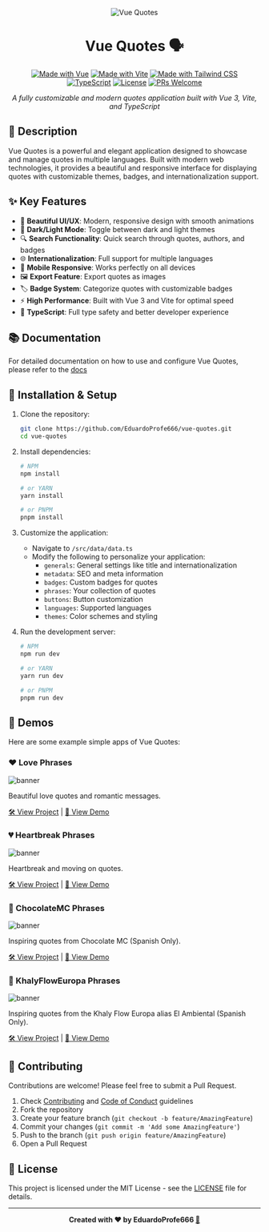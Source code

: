 <div align="center">

![Vue Quotes](/public/banner.png)

# Vue Quotes 🗣️

[![Made with Vue][vue-badge]][vue-url]
[![Made with Vite][vite-badge]][vite-url]
[![Made with Tailwind CSS][tailwind-badge]][tailwind-url]
[![TypeScript][ts-badge]][ts-url]
[![License][license-badge]][license-url]
[![PRs Welcome][prs-badge]][prs-url]

_A fully customizable and modern quotes application built with Vue 3, Vite, and TypeScript_

</div>

## 📝 Description

Vue Quotes is a powerful and elegant application designed to showcase and manage quotes in multiple languages. Built with modern web technologies, it provides a beautiful and responsive interface for displaying quotes with customizable themes, badges, and internationalization support.

## ✨ Key Features

- 🎨 **Beautiful UI/UX**: Modern, responsive design with smooth animations
- 🌙 **Dark/Light Mode**: Toggle between dark and light themes
- 🔍 **Search Functionality**: Quick search through quotes, authors, and badges
- 🌐 **Internationalization**: Full support for multiple languages
- 📱 **Mobile Responsive**: Works perfectly on all devices
- 🖼️ **Export Feature**: Export quotes as images
- 🏷️ **Badge System**: Categorize quotes with customizable badges
- ⚡ **High Performance**: Built with Vue 3 and Vite for optimal speed
- 🎯 **TypeScript**: Full type safety and better developer experience

## 📚 Documentation

For detailed documentation on how to use and configure Vue Quotes, please refer to the [docs](https://vue-quotes.onrender.com)

## 🚀 Installation & Setup

1. Clone the repository:
   ```bash
   git clone https://github.com/EduardoProfe666/vue-quotes.git
   cd vue-quotes
   ```

2. Install dependencies:
   ```bash
   # NPM
   npm install
   
   # or YARN
   yarn install
   
   # or PNPM
   pnpm install
   ```

3. Customize the application:
    - Navigate to `/src/data/data.ts`
    - Modify the following to personalize your application:
        - `generals`: General settings like title and internationalization
        - `metadata`: SEO and meta information
        - `badges`: Custom badges for quotes
        - `phrases`: Your collection of quotes
        - `buttons`: Button customization
        - `languages`: Supported languages
        - `themes`: Color schemes and styling

4. Run the development server:
   ```bash
   # NPM
   npm run dev
   
   # or YARN
   yarn run dev
   
   # or PNPM
   pnpm run dev
   ```

## 🌟 Demos

Here are some example simple apps of Vue Quotes:

### ❤️ Love Phrases

![banner](/public/1.png)

Beautiful love quotes and romantic messages.  

[🛠️ View Project](https://github.com/EduardoProfe666/vue-quotes/tree/love) |
[🚀 View Demo](https://love-vue-quotes.onrender.com)

### 💔 Heartbreak Phrases

![banner](/public/2.png)

Heartbreak and moving on quotes.  

[🛠️ View Project](https://github.com/EduardoProfe666/vue-quotes/tree/heartbreakx) |
[🚀 View Demo](https://heartbreak-vue-quotes.onrender.com)

### 🍫 ChocolateMC Phrases

![banner](/public/3.png)

Inspiring quotes from Chocolate MC (Spanish Only).  

[🛠️ View Project](https://github.com/EduardoProfe666/vue-quotes/tree/chocolate-mc) |
[🚀 View Demo](https://frases-chocolatemc.onrender.com)

### 🤨 KhalyFlowEuropa Phrases

![banner](/public/3.png)

Inspiring quotes from the Khaly Flow Europa alias El Ambiental (Spanish Only).

[🛠️ View Project](https://github.com/EduardoProfe666/vue-quotes/tree/khaly-flow-europa) |
[🚀 View Demo](https://el-ambiental-frases.onrender.com)

## 🤝 Contributing

Contributions are welcome! Please feel free to submit a Pull Request.

1. Check [Contributing](CONTRIBUTING.md) and [Code of Conduct](CODE_OF_CONDUCT.md) guidelines
2. Fork the repository
3. Create your feature branch (`git checkout -b feature/AmazingFeature`)
4. Commit your changes (`git commit -m 'Add some AmazingFeature'`)
5. Push to the branch (`git push origin feature/AmazingFeature`)
6. Open a Pull Request

## 📄 License

This project is licensed under the MIT License - see the [LICENSE](LICENSE) file for details.

---

<div align="center">
<strong>Created with ❤️ by EduardoProfe666 <a href="https://eduardoprofe666.github.io">🎩</a></strong>
</div>

<!-- MARKDOWN LINKS & BADGES -->
[vue-badge]: https://img.shields.io/badge/Vue-4FC08D?style=for-the-badge&logo=vuedotjs&logoColor=white
[vue-url]: https://vuejs.org/
[vite-badge]: https://img.shields.io/badge/Vite-24ea1b?style=for-the-badge&logo=vite&logoColor=white
[vite-url]: https://vitejs.dev/
[tailwind-badge]: https://img.shields.io/badge/Tailwind_CSS-06B6D4?style=for-the-badge&logo=tailwindcss&logoColor=white
[tailwind-url]: https://tailwindcss.com/
[ts-badge]: https://img.shields.io/badge/TypeScript-007ACC?style=for-the-badge&logo=typescript&logoColor=white
[ts-url]: https://www.typescriptlang.org/
[license-badge]: https://img.shields.io/badge/License-MIT-yellow.svg?style=for-the-badge
[license-url]: https://opensource.org/licenses/MIT
[prs-badge]: https://img.shields.io/badge/PRs-welcome-brightgreen.svg?style=for-the-badge
[prs-url]: http://makeapullrequest.com